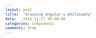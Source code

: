 ```yaml
---
layout: post
title:  "Grasping Angular's philosophy"
date:   2016-11-27 00:00:00
categories: Components
comments: true
---
```


